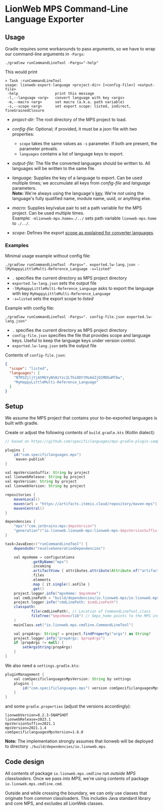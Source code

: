 # LionWeb MPS Command-Line Language Exporter

## Usage
Gradle requires some workarounds to pass arguments, so we have to wrap our command-line arguments in `-Pargs`:

```shell
./gradlew runCommandLineTool -Pargs="-help"
```

This would print

```
> Task :runCommandLineTool
usage: lionweb-export-language <project-dir> [<config-file>] <output-file>
 -help                 print this message
 -l,--language <arg>   convert language with key <args>
 -m,--macro <arg>      set macro (a.k.a. path variable)
 -s,--scope <arg>      set export scope: listed, indirect, fineGrainedClosure
```

* _project-dir:_ The root directory of the MPS project to load.

* _config-file:_ Optional; if provided, it must be a json file with two properties:
  * `scope` takes the same values as `-s` parameter. If both are present, the parameter prevails.
  * `languages` contains a list of language keys to export.

* _output-file:_ The file the converted languages should be written to.
  All languages will be written to the same file.
  
* _language:_ Supplies the key of a language to export.
  Can be used multiple times; we accumulate all keys from _config-file_ and _language_ parameters.  
  **Note:** We're always using the language's [key](../../docs/reference/structure-extensions.adoc#custom-keys).
  We're _not_ using the language's fully qualified name, module name, uuid, or anything else.
  
* _macro:_ Supplies key/value pair to set a path variable for the MPS project.
  Can be used multiple times.  
  Example: `-mlionweb-mps.home=./../` sets path variable `lionweb-mps.home` to `./../`.

* _scope:_ Defines the export [scope as explained for converter languages](../../docs/reference/converter-lang.adoc#language-json-export).

### Examples

Minimal usage example without config file:
```shell
./gradlew runCommandLineTool -Pargs=". exported.lw-lang.json -lMyHappyLittleMulti-Reference_Language -s=listed"
```
* `.` specifies the current directory as MPS project directory
* `exported.lw-lang.json` sets the output file
* `-lMyHappyLittleMulti-Reference_Language` asks to export the language with key `MyHappyLittleMulti-Reference_Language`
* `-s=listed` sets the export scope to _listed_

Example with config file:

```shell
./gradlew runCommandLineTool -Pargs=". config-file.json exported.lw-lang.json"
```
* `.` specifies the current directory as MPS project directory
* `config-file.json` specifies the file that provides scope and language keys.
  Useful to keep the language keys under version control.
* `exported.lw-lang.json` sets the output file

Contents of `config-file.json`:
```json
{
  "scope": "listed",
  "languages": [
    "NTM3ZjljYjAtMGYyNS0zYzc2LThiODYtMzA4ZjQ1MDEwMTAw",
    "MyHappyLittleMulti-Reference_Language"
  ]
}
```


## Setup
We assume the MPS project that contains your to-be-exported languages is built with gradle.

Create or adjust the following contents of `build.gradle.kts` (Kotlin dialect):

```gradle
// based on https://github.com/specificlanguages/mps-gradle-plugin-sample

plugins {
    id("com.specificlanguages.mps")
    `maven-publish`
}

val mpsVersionSuffix: String by project
val lionwebRelease: String by project
val mpsVersion: String by project
val lionwebVersion: String by project

repositories {
    mavenLocal()
    maven(url = "https://artifacts.itemis.cloud/repository/maven-mps")
    mavenCentral()
}

dependencies {
    "mps"("com.jetbrains:mps:$mpsVersion")
    "generation"("io.lionweb.lionweb-mps:lionweb-mps-$mpsVersionSuffix-lw$lionwebRelease:$lionwebVersion")
}

task<JavaExec>("runCommandLineTool") {
    dependsOn("resolveGenerationDependencies")

    val mpsHome = configurations
            .getByName("mps")
            .incoming
            .artifactView { attributes.attribute(Attribute.of("artifactType", String::class.java), "unzipped-mps-distribution") }
            .files
            .elements
            .map { it.single().asFile }
            .get()
    project.logger.info("mpsHome: $mpsHome")
    val cmdLinePath = "build/dependencies/io.lionweb.mps/io.lionweb.mps.cmdline/languages/lionweb-mps.cmdline/io.lionweb.mps.cmdline.jar"
    project.logger.info("cmdLinePath: $cmdLinePath")
    classpath(
            file(cmdLinePath), // Location of CommandLineTool.class
            fileTree("$mpsHome/lib") // $mps_home points to the MPS installation
    )
    mainClass.set("io.lionweb.mps.cmdline.CommandLineTool")

    val propArgs: String? = project.findProperty("args") as String?
    project.logger.info("propArgs: $propArgs")
    if (propArgs != null) {
        setArgsString(propArgs)
    }
}
```

We also need a `settings.gradle.kts`:
```gradle
pluginManagement {
    val comSpecificlanguagesMpsVersion: String by settings
    plugins {
        id("com.specificlanguages.mps") version comSpecificlanguagesMpsVersion
    }
}
```

and some `gradle.properties` (adjust the versions accordingly):
```properties
lionwebVersion=0.2.3-SNAPSHOT
lionwebRelease=2023.1
mpsVersionSuffix=2021.1
mpsVersion=2021.1.4
comSpecificlanguagesMpsVersion=1.6.0
```

**Note:** The implementation strongly assumes that lionweb will be deployed to directory `./build/dependencies/io.lionweb.mps`.

## Code design

All contents of package `io.lionweb.mps.cmdline` run _outside MPS classloaders_.
Once we pass _into MPS_, we're using contents of package `io.lionweb.mps.cmdline.cmd`.

Outside and while crossing the boundary, we can only use classes that originate from _common_ classloaders.
This includes Java standard library and core MPS, and excludes all LionWeb classes.